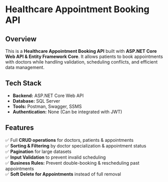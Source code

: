 # Healthcare Appointment Booking API 

##  Overview
This is a **Healthcare Appointment Booking API** built with **ASP.NET Core Web API & Entity Framework Core**. It allows patients to book appointments with doctors while handling validation, scheduling conflicts, and efficient data management.

## Tech Stack
- **Backend:** ASP.NET Core Web API
- **Database:** SQL Server
- **Tools:** Postman, Swagger, SSMS
- **Authentication:** None (Can be integrated with JWT)

##  Features
✅ Full **CRUD operations** for doctors, patients & appointments  
✅ **Sorting & Filtering** by doctor specialization & appointment status  
✅ **Pagination** for large datasets  
✅ **Input Validation** to prevent invalid scheduling  
✅ **Business Rules:** Prevent double-booking & rescheduling past appointments  
✅ **Soft Delete for Appointments** instead of full removal 
